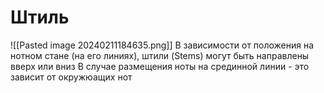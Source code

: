 # Штиль
![[Pasted image 20240211184635.png]]
В зависимости от положения на нотном стане (на его линиях), штили (Stems) могут быть направлены вверх или вниз
В случае размещения ноты на срединной линии - это зависит от окружюащих нот